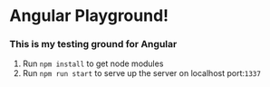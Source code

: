 # Angular Playground!

### This is my testing ground for Angular

1. Run `npm install` to get node modules
2. Run `npm run start` to serve up the server on localhost port:`1337`
